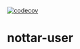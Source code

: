 [![codecov](https://codecov.io/github/rafaph/nottar-user/graph/badge.svg?token=NO8OKWTRUF)](https://codecov.io/github/rafaph/nottar-user)

# nottar-user
